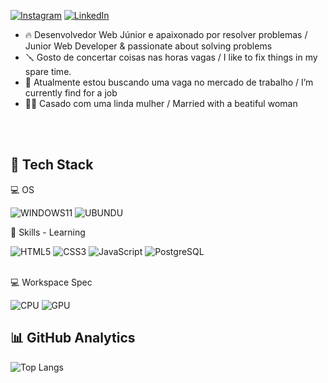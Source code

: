 [![Instagram](https://img.shields.io/badge/Instagram-E4405F?style=for-the-badge&logo=instagram&logoColor=white)](https://www.instagram.com/quemgabriel/)
[![LinkedIn](https://img.shields.io/badge/LinkedIn-0077B5?style=for-the-badge&logo=linkedin&logoColor=white)](https://www.linkedin.com/in/desouza-gabriel/)
- 🔥 Desenvolvedor Web Júnior e apaixonado por resolver problemas / Junior Web Developer & passionate about solving problems
- 🪛 Gosto de concertar coisas nas horas vagas / I like to fix things in my spare time.
- 🔭 Atualmente estou buscando uma vaga no mercado de trabalho / I’m currently find for a job
- 👰🏻 Casado com uma linda mulher / Married with a beatiful woman

<br></br>

## 🔨 Tech Stack

💻 OS

![WINDOWS11](https://img.shields.io/badge/Windows-0078D6?style=for-the-badge&logo=windows&logoColor=white)
![UBUNDU](https://img.shields.io/badge/Arch_Linux-1793D1?style=for-the-badge&logo=arch-linux&logoColor=white)

🚀 Skills - Learning

![HTML5](https://img.shields.io/badge/HTML5-E34F26?style=for-the-badge&logo=html5&logoColor=white)
![CSS3](https://img.shields.io/badge/CSS3-1572B6?style=for-the-badge&logo=css3&logoColor=white)
![JavaScript](https://img.shields.io/badge/JavaScript-323330?style=for-the-badge&logo=javascript&logoColor=F7DF1E)
![PostgreSQL](https://img.shields.io/badge/PostgreSQL-316192?style=for-the-badge&logo=postgresql&logoColor=white)
<br></br>

💻 Workspace Spec

![CPU](https://img.shields.io/badge/AMD-Ryzen_5_3600-ED1C24?style=for-the-badge&logo=amd&logoColor=white)
![GPU](https://img.shields.io/badge/NVIDIA-GTX1060-76B900?style=for-the-badge&logo=nvidia&logoColor=white)

## 📊 GitHub Analytics
![Top Langs](https://github-readme-stats.vercel.app/api/top-langs/?username=desogab&layout=compact&card_width=445&bg_color=151515&text_color=fff&title_color=fff)
